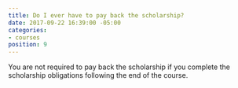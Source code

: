 ```yaml
---
title: Do I ever have to pay back the scholarship?
date: 2017-09-22 16:39:00 -05:00
categories:
- courses
position: 9
---
```


You are not required to pay back the scholarship if you complete the scholarship obligations following the end of the course.